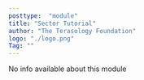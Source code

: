 ```yaml
---
posttype:  "module"  
title: "Sector Tutorial"
author: "The Terasology Foundation"
logo: "./logo.png"
Tag: ""
---
```

No info available about this module
